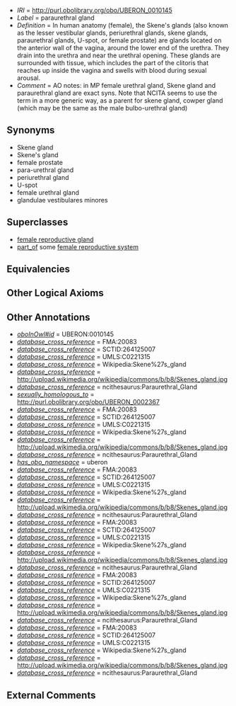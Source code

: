  * *IRI* = http://purl.obolibrary.org/obo/UBERON_0010145
 * *Label* = paraurethral gland
 * *Definition* = In human anatomy (female), the Skene's glands (also known as the lesser vestibular glands, periurethral glands, skene glands, paraurethral glands, U-spot, or female prostate) are glands located on the anterior wall of the vagina, around the lower end of the urethra. They drain into the urethra and near the urethral opening. These glands are surrounded with tissue, which includes the part of the clitoris that reaches up inside the vagina and swells with blood during sexual arousal.
 * *Comment* = AO notes: in MP female urethral gland, Skene gland and paraurethral gland are exact syns. Note that NCITA seems to use the term in a more generic way, as a parent for skene gland, cowper gland (which may be the same as the male bulbo-urethral gland)

## Synonyms

 * Skene gland
 * Skene's gland
 * female prostate
 * para-urethral gland
 * periurethral gland
 * U-spot
 * female urethral gland
 * glandulae vestibulares minores

## Superclasses

 * [female reproductive gland](../../UBERON/98/UBERON_0005398.md)
 * [part_of](../../BFO/50/BFO_0000050.md) some [female reproductive system](../../UBERON/74/UBERON_0000474.md)

## Equivalencies


## Other Logical Axioms


## Other Annotations

 * *[oboInOwl#id](../../id/oboInOwl#id.md)* = UBERON:0010145
 * *[database_cross_reference](../../ef/oboInOwl#hasDbXref.md)* = FMA:20083
 * *[database_cross_reference](../../ef/oboInOwl#hasDbXref.md)* = SCTID:264125007
 * *[database_cross_reference](../../ef/oboInOwl#hasDbXref.md)* = UMLS:C0221315
 * *[database_cross_reference](../../ef/oboInOwl#hasDbXref.md)* = Wikipedia:Skene%27s_gland
 * *[database_cross_reference](../../ef/oboInOwl#hasDbXref.md)* = http://upload.wikimedia.org/wikipedia/commons/b/b8/Skenes_gland.jpg
 * *[database_cross_reference](../../ef/oboInOwl#hasDbXref.md)* = ncithesaurus:Paraurethral_Gland
 * *[sexually_homologous_to](../../core#sexually/to/core#sexually_homologous_to.md)* = http://purl.obolibrary.org/obo/UBERON_0002367
 * *[database_cross_reference](../../ef/oboInOwl#hasDbXref.md)* = FMA:20083
 * *[database_cross_reference](../../ef/oboInOwl#hasDbXref.md)* = SCTID:264125007
 * *[database_cross_reference](../../ef/oboInOwl#hasDbXref.md)* = UMLS:C0221315
 * *[database_cross_reference](../../ef/oboInOwl#hasDbXref.md)* = Wikipedia:Skene%27s_gland
 * *[database_cross_reference](../../ef/oboInOwl#hasDbXref.md)* = http://upload.wikimedia.org/wikipedia/commons/b/b8/Skenes_gland.jpg
 * *[database_cross_reference](../../ef/oboInOwl#hasDbXref.md)* = ncithesaurus:Paraurethral_Gland
 * *[has_obo_namespace](../../ce/oboInOwl#hasOBONamespace.md)* = uberon
 * *[database_cross_reference](../../ef/oboInOwl#hasDbXref.md)* = FMA:20083
 * *[database_cross_reference](../../ef/oboInOwl#hasDbXref.md)* = SCTID:264125007
 * *[database_cross_reference](../../ef/oboInOwl#hasDbXref.md)* = UMLS:C0221315
 * *[database_cross_reference](../../ef/oboInOwl#hasDbXref.md)* = Wikipedia:Skene%27s_gland
 * *[database_cross_reference](../../ef/oboInOwl#hasDbXref.md)* = http://upload.wikimedia.org/wikipedia/commons/b/b8/Skenes_gland.jpg
 * *[database_cross_reference](../../ef/oboInOwl#hasDbXref.md)* = ncithesaurus:Paraurethral_Gland
 * *[database_cross_reference](../../ef/oboInOwl#hasDbXref.md)* = FMA:20083
 * *[database_cross_reference](../../ef/oboInOwl#hasDbXref.md)* = SCTID:264125007
 * *[database_cross_reference](../../ef/oboInOwl#hasDbXref.md)* = UMLS:C0221315
 * *[database_cross_reference](../../ef/oboInOwl#hasDbXref.md)* = Wikipedia:Skene%27s_gland
 * *[database_cross_reference](../../ef/oboInOwl#hasDbXref.md)* = http://upload.wikimedia.org/wikipedia/commons/b/b8/Skenes_gland.jpg
 * *[database_cross_reference](../../ef/oboInOwl#hasDbXref.md)* = ncithesaurus:Paraurethral_Gland
 * *[database_cross_reference](../../ef/oboInOwl#hasDbXref.md)* = FMA:20083
 * *[database_cross_reference](../../ef/oboInOwl#hasDbXref.md)* = SCTID:264125007
 * *[database_cross_reference](../../ef/oboInOwl#hasDbXref.md)* = UMLS:C0221315
 * *[database_cross_reference](../../ef/oboInOwl#hasDbXref.md)* = Wikipedia:Skene%27s_gland
 * *[database_cross_reference](../../ef/oboInOwl#hasDbXref.md)* = http://upload.wikimedia.org/wikipedia/commons/b/b8/Skenes_gland.jpg
 * *[database_cross_reference](../../ef/oboInOwl#hasDbXref.md)* = ncithesaurus:Paraurethral_Gland
 * *[database_cross_reference](../../ef/oboInOwl#hasDbXref.md)* = FMA:20083
 * *[database_cross_reference](../../ef/oboInOwl#hasDbXref.md)* = SCTID:264125007
 * *[database_cross_reference](../../ef/oboInOwl#hasDbXref.md)* = UMLS:C0221315
 * *[database_cross_reference](../../ef/oboInOwl#hasDbXref.md)* = Wikipedia:Skene%27s_gland
 * *[database_cross_reference](../../ef/oboInOwl#hasDbXref.md)* = http://upload.wikimedia.org/wikipedia/commons/b/b8/Skenes_gland.jpg
 * *[database_cross_reference](../../ef/oboInOwl#hasDbXref.md)* = ncithesaurus:Paraurethral_Gland

## External Comments


